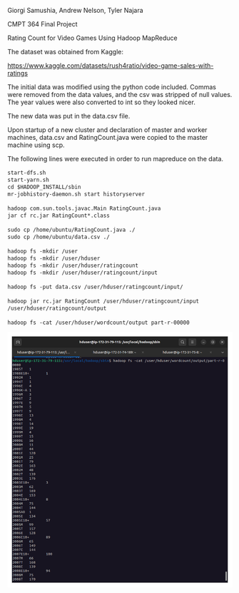 Giorgi Samushia, Andrew Nelson, Tyler Najara

CMPT 364 Final Project

Rating Count for Video Games Using Hadoop MapReduce

The dataset was obtained from Kaggle:

https://www.kaggle.com/datasets/rush4ratio/video-game-sales-with-ratings

The initial data was modified using the python code included. Commas were removed from the data values, and the csv was stripped of null values. The year values were also converted to int so they looked nicer. 

The new data was put in the data.csv file.

Upon startup of a new cluster and declaration of master and worker machines, data.csv and RatingCount.java were copied to the master machine using scp. 

The following lines were executed in order to run mapreduce on the data.

    start-dfs.sh
    start-yarn.sh
    cd $HADOOP_INSTALL/sbin
    mr-jobhistory-daemon.sh start historyserver

    hadoop com.sun.tools.javac.Main RatingCount.java
    jar cf rc.jar RatingCount*.class

    sudo cp /home/ubuntu/RatingCount.java ./
    sudo cp /home/ubuntu/data.csv ./

    hadoop fs -mkdir /user
    hadoop fs -mkdir /user/hduser
    hadoop fs -mkdir /user/hduser/ratingcount
    hadoop fs -mkdir /user/hduser/ratingcount/input

    hadoop fs -put data.csv /user/hduser/ratingcount/input/

    hadoop jar rc.jar RatingCount /user/hduser/ratingcount/input /user/hduser/ratingcount/output   

    hadoop fs -cat /user/hduser/wordcount/output part-r-00000

![Getting Started](./rating-count-screenshot.png)




